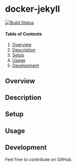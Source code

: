 # docker-jekyll

[![Build Status](https://travis-ci.org/rentabiliweb/docker-jekyll.svg?branch=master)](https://travis-ci.org/rentabiliweb/docker-jekyll)

#### Table of Contents

1. [Overview](#overview)
2. [Description](#description)
3. [Setup](#setup)
4. [Usage](#usage)
5. [Development](#development)

## Overview

## Description

## Setup

## Usage

## Development

Feel free to contribute on GitHub.
